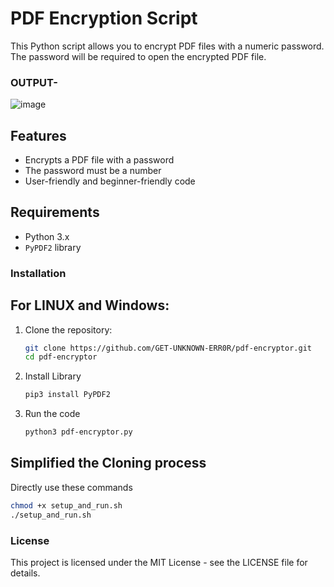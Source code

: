 # PDF Encryption Script
This Python script allows you to encrypt PDF files with a numeric password. The password will be required to open the encrypted PDF file.

### OUTPUT-

![image](encrypt.png)

## Features

- Encrypts a PDF file with a password
- The password must be a number
- User-friendly and beginner-friendly code

## Requirements

- Python 3.x
- `PyPDF2` library

### Installation
## For LINUX and Windows:
1. Clone the repository:
   ```bash
   git clone https://github.com/GET-UNKNOWN-ERR0R/pdf-encryptor.git
   cd pdf-encryptor
   ```
2. Install Library
   ```bash
   pip3 install PyPDF2
   ```
3. Run the code
   ```bash
   python3 pdf-encryptor.py
   ```
## Simplified the Cloning process
   Directly use these commands
   ```bash
   chmod +x setup_and_run.sh
   ./setup_and_run.sh
   ```
### License 
   This project is licensed under the MIT License - see the LICENSE file for details.

